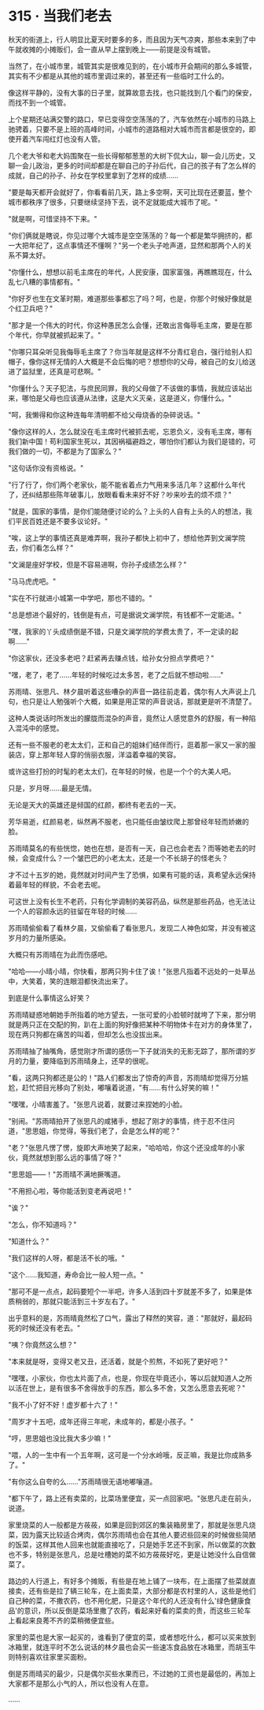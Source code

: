 <link rel="stylesheet" href="../styles/text.css" />
<h1>315 · 当我们老去</h1>

秋天的街道上，行人明显比夏天时要多的多，而且因为天气凉爽，那些本来到了中午就收摊的小摊贩们，会一直从早上摆到晚上——前提是没有城管。

当然了，在小城市里，城管其实是很难见到的，在小城市开会期间的那么多城管，其实有不少都是从其他的城市里调过来的，甚至还有一些临时工什么的。

像这样平静的，没有大事的日子里，就算故意去找，也只能找到几个看门的保安，而找不到一个城管。

上个星期还站满交警的路口，早已变得空空荡荡的了，汽车依然在小城市的马路上驰骋着，只要不是上班的高峰时间，小城市的道路相对大城市而言都是很空的，即使开着汽车闯红灯也没有人管。

几个老大爷和老大妈围聚在一些长得郁郁葱葱的大树下侃大山，聊一会儿历史，又聊一会儿政治，更多的时间却都是在聊自己的子孙后代，自己的孩子有了怎么样的成就，自己的孙子、孙女在学校里拿到了怎样的成绩……

"要是每天都开会就好了，你看看前几天，路上多空啊，天可比现在还要蓝，整个城市都秩序了很多，只要继续坚持下去，说不定就能成大城市了呢。"

"就是啊，可惜坚持不下来。"

"你们俩就是瞎说，你见过哪个大城市是空空荡荡的？每一个都是繁华拥挤的，都一大把年纪了，这点事情还不懂啊？"另一个老头子呛声道，显然和那两个人的关系不算太好。

"你懂什么，想想以前毛主席在的年代，人民安康，国家富强，再瞧瞧现在，什么乱七八糟的事情都有。"

"你好歹也生在文革时期，难道那些事都忘了吗？呵，也是，你那个时候好像就是个红卫兵吧？"

"那才是一个伟大的时代，你这种愚民怎么会懂，还敢出言侮辱毛主席，要是在那个年代，你早就被抓起来了。"

"你哪只耳朵听见我侮辱毛主席了？你当年就是这样不分青红皂白，强行给别人扣帽子，像你这样无情的人大概是不会后悔的吧？想想你的父母，被自己的女儿给送进了监狱里，还真是可悲啊。"

"你懂什么？天子犯法，与庶民同罪，我的父母做了不该做的事情，我就应该站出来，哪怕是父母也应该遵从法律，这是大义灭亲，这是道义，你懂什么。"

"呵，我懒得和你这种连每年清明都不给父母烧香的杂碎说话。"

"像你这样的人，怎么就没在毛主席时代被抓去呢，忘恩负义，没有毛主席，哪有我们新中国！苟利国家生死以，其因祸福避趋之，哪怕你们都认为我们是错的，可我们做的一切，不都是为了国家么？"

"这句话你没有资格说。"

"行了行了，你们两个老家伙，能不能省着点力气用来多活几年？这都什么年代了，还纠结那些陈年破事儿，放眼看看未来好不好？吵来吵去的烦不烦？"

"就是，国家的事情，是你们能随便讨论的么？上头的人自有上头的人的想法，我们平民百姓还是不要多议论好。"

"唉，这上学的事情还真是难弄啊，我孙子都快上初中了，想给他弄到文澜学院去，你们看怎么样？"

"文澜是座好学校，但是不容易进啊，你孙子成绩怎么样？"

"马马虎虎吧。"

"实在不行就进小城第一中学吧，那也不错的。"

"总是想进个最好的，钱倒是有点，可是据说文澜学院，有钱都不一定能进。"

"嘿，我家的丫头成绩倒是不错，只是文澜学院的学费太贵了，不一定读的起啊……"

"你这家伙，还没多老吧？赶紧再去赚点钱，给孙女分担点学费吧？"

"嘿，老了，老了……年轻的时候吃过太多苦，老了之后就不想动啦……"

苏雨晴、张思凡、林夕晨听着这些嘈杂的声音一路往前走着，偶尔有人大声说上几句，也只是让人勉强听个大概，如果是用正常的声音说话，那就更是听不清楚了。

这种人类说话时所发出的朦胧而混杂的声音，竟然让人感觉意外的舒服，有一种陷入混沌中的感觉。

还有一些不服老的老太太们，正和自己的姐妹们结伴而行，逛着那一家又一家的服装店，穿上那年轻人穿的俏丽衣服，洋溢着幸福的笑容。

或许这些打扮的时髦的老太太们，在年轻的时候，也是一个个的大美人吧。

只是，岁月呀……最是无情。

无论是天大的英雄还是倾国的红颜，都终有老去的一天。

芳华易逝，红颜易老，纵然再不服老，也只能任由皱纹爬上那曾经年轻而娇嫩的脸。

苏雨晴莫名的有些恍惚，她也在想，是否有一天，自己也会老去？而等她老去的时候，会变成什么？一个皱巴巴的小老太太，还是一个不长胡子的怪老头？

才不过十五岁的她，竟然就对时间产生了恐惧，如果有可能的话，真希望永远保持着最年轻的样貌，不会老去呢。

可这世上没有长生不老药，只有化学调制的美容药品，纵然是那些药品，也无法让一个人的容颜永远的驻留在年轻的时候……

苏雨晴偷偷看了看林夕晨，又偷偷看了看张思凡，发现二人神色如常，并没有被这岁月的力量所感染。

大概只有苏雨晴在为此而伤感吧。

"哈哈——小晴小晴，你快看，那两只狗卡住了诶！"张思凡指着不远处的一处草丛中，大笑着，笑的连眼泪都快流出来了。

到底是什么事情这么好笑？

苏雨晴疑惑地朝她手所指着的地方望去，一张可爱的小脸顿时就垮了下来，那分明就是两只正在交配的狗，趴在上面的狗好像把某种不明物体卡在对方的身体里了，现在两只狗都在痛苦的叫着，但却怎么也没拔出来。

苏雨晴抽了抽嘴角，感觉刚才所谓的感伤一下子就消失的无影无踪了，那所谓的岁月的力量，要降临到苏雨晴身上，还早的很呢。

"看，这两只狗都还是公的！"路人们都发出了惊奇的声音，苏雨晴却觉得万分尴尬，赶忙把目光移向了别处，嘟嚷着说道，"有……有什么好笑的嘛！"

"嘿嘿，小晴害羞了。"张思凡说着，就要过来捏她的小脸。

"别闹。"苏雨晴拍开了张思凡的咸猪手，想起了刚才的事情，终于忍不住问道，"思思姐，你觉得，等我们老了，会是怎么样的呢？"

"老？"张思凡愣了愣，旋即大声地笑了起来，"哈哈哈，你这个还没成年的小家伙，竟然就想到那么远的事情了呀？"

"思思姐——！"苏雨晴不满地撅嘴道。

"不用担心啦，等你能活到变老再说吧！"

"诶？"

"怎么，你不知道吗？"

"知道什么？"

"我们这样的人呀，都是活不长的哦。"

"这个……我知道，寿命会比一般人短一点。"

"那可不是一点点，起码要短个一半吧，许多人活到四十岁就差不多了，如果是体质稍弱的，那就只能活到三十岁左右了。"

出乎意料的是，苏雨晴竟然松了口气，露出了释然的笑容，道："那就好，最起码死的时候还没有老去。"

"咦？你竟然这么想？"

"本来就是呀，变得又老又丑，还活着，就是个煎熬，不如死了更好吧？"

"嘿嘿，小家伙，你也太片面了点，也是，你现在毕竟还小，等以后就知道人之所以活在世上，是有很多不舍得放手的东西，那么多不舍，又怎么愿意去死呢？"

"我不小了好不好！虚岁都十六了！"

"周岁才十五吧，成年还得三年呢，未成年的，都是小孩子。"

"哼，思思姐也没比我大多少嘛！"

"喂，人的一生中有一个五年啊，这可是一个分水岭哦，反正嘛，我是比你成熟多了。"

"有你这么自夸的么……"苏雨晴很无语地嘟嚷道。

"都下午了，路上还有卖菜的，比菜场里便宜，买一点回家吧。"张思凡走在前头，说道。

家里烧菜的人一般都是方莜莜，如果是回到郊区的集装箱房里了，那就是张思凡烧菜，因为露天比较适合烤肉，偶尔苏雨晴也会在其他人要迟些回来的时候做些简陋的饭菜，这样其他人回来也就能直接吃了，只是她手艺还不到家，所以做菜的次数也不多，特别是张思凡，总是吐槽她的菜不如方莜莜好吃，更是让她没什么自信做菜了。

路边的人行道上，有好多个摊贩，有些是在地上铺了一块布，在上面摆了些菜就直接卖，还有些是拉了辆三轮车，在上面卖菜，大部分都是农村里的人，这些是他们自己种的菜，不撒农药，也不用化肥，只是这个年代的人还没有什么'绿色健康食品'的意识，所以反倒是菜场里撒了农药，看起来好看的菜卖的贵，而这些三轮车上看起来良莠不齐的菜稍微便宜些。

家里的菜也是大家一起买的，谁看到了便宜的菜，或者想吃什么，都可以买来放到冰箱里，就连平时不怎么说话的林夕晨也会买一些速冻食品放在冰箱里，而胡玉牛则特别喜欢往家里买面粉。

倒是苏雨晴买的最少，只是偶尔买些水果而已，不过她的工资也是最低的，再加上大家都不是那么小气的人，所以也没有人在意。

……
